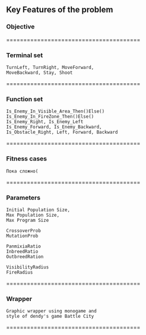 ## Key Features of the problem

### Objective

=======================================
### Terminal set
    TurnLeft, TurnRight, MoveForward,
    MoveBackward, Stay, Shoot    
=======================================
### Function set
    Is_Enemy_In_Visible_Area_Then()Else()
    Is_Enemy_In_FireZone_Then()Else()
    Is_Enemy_Right, Is_Enemy_Left
    Is_Enemy_Forward, Is_Enemy_Backward,
    Is_Obstacle_Right, Left, Forward, Backward
=======================================
### Fitness cases
    Пока сложно(
=======================================
### Parameters
    Initial Population Size,
    Max Population Size,
    Max Program Size
    
    CrossoverProb
    MutationProb
    
    PanmixiaRatio
    InbreedRatio
    OutbreedRation
    
    VisibilityRadius
    FireRadius
=======================================
### Wrapper
    Graphic wrapper using monogame and 
    style of dendy's game Battle City 
=======================================